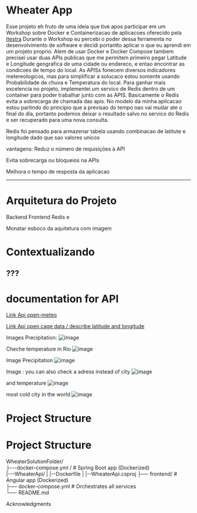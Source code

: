 # Wheater App

Esse projeto eh fruto de uma ideia que tive apos participar em um Workshop sobre Docker e Containerizacao de aplicacoes oferecido pela [Itestra](https://itestra.com/) Durante o Workshop eu percebi o poder dessa ferramenta no desenvolvimento de software e decidi portantto aplicar o que eu aprendi em um projeto proprio. Alem de usar Docker e Docker Compose tambem precisei usar duas APIs publicas que me permitem primeiro pegar Latitude e Longitude geografica de uma cidade ou endereco, e entao encontrar as condicoes de tempo do local. As APISs fonecem diversos indicadores metereologicos, mas para simplificar a solucaco estou somente usando Probabilidade de chuva e Temperatura do local. Para ganhar mais excelencia no projeto, implementei um servico de Redis dentro de um container para poder trabalhar junto com as APIS. Basicamente o Redis evita a sobrecarga de chamada das apis. No modelo da minha aplicacao estou partindo do principio que a previsao do tempo nao vai mudar ate o final do dia, portanto podemos deixar o resultado salvo no servico do Redis e ser recuperado para uma nova consulta. 

Redis foi pensado para armazenar tabela usando combinacao de latitute e longitude dado que sao valores unicos

vantagens:
  Reduz o número de requisições à API

  Evita sobrecarga ou bloqueios na APIs

  Melhora o tempo de resposta da aplicacao



---

# Arquitetura do Projeto

Backend Frontend Redis e

Monatar esboco da aquitetura com imagem

# Contextualizando

???
---

# documentation for API

[Link Api open-meteo](https://open-meteo.com/en/docs?latitude=48.1374&longitude=11.5755&timezone=Europe%2FBerlin&daily=sunrise,sunset&forecast_days=1)

[Link Api open cage data / describe latitude and longitude ](https://opencagedata.com/api#quickstart)


Images Precipitation:
![image](https://github.com/user-attachments/assets/ac518dda-33be-4a38-95f7-a1d37348660b)

Cheche temperature in Rio
![image](https://github.com/user-attachments/assets/79c1ac7b-30bf-434e-9276-fd5254ccf0c6)

Image Precipitation
![image](https://github.com/user-attachments/assets/1c519eb8-a186-400c-861a-912cde860f8d)



Image : you can also check a adress instead of city
![image](https://github.com/user-attachments/assets/3bc8ef6a-0296-4f37-87fa-e14551bb02c6)

and temperature
![image](https://github.com/user-attachments/assets/be1a2f08-76c0-402a-9c24-d03f3737e200)


most cold city in the world
![image](https://github.com/user-attachments/assets/a161db95-fd90-4257-9e4a-22cfa50b4585)

# Project Structure

# Project Structure
WheaterSolutionFolder/  
├---docker-compose.yml /           # Spring Boot app (Dockerized)  
|---WheaterApi/
|   |--Dockerfile
|   |--WheaterApi.csproj
├── frontend/          # Angular app (Dockerized)  
├── docker-compose.yml # Orchestrates all services  
└── README.md 

Acknowledgments
